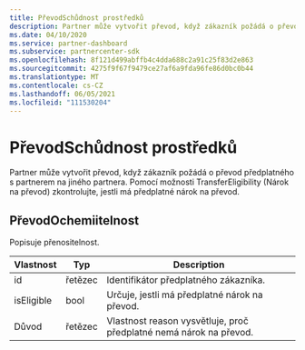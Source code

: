```yaml
---
title: PřevodSchůdnost prostředků
description: Partner může vytvořit převod, když zákazník požádá o převod předplatného s partnerem na jiného partnera.
ms.date: 04/10/2020
ms.service: partner-dashboard
ms.subservice: partnercenter-sdk
ms.openlocfilehash: 8f121d499abffb4c4dda688c2a91c25f83d2e863
ms.sourcegitcommit: 4275f9f67f9479ce27af6a9fda96fe86d0bc0b44
ms.translationtype: MT
ms.contentlocale: cs-CZ
ms.lasthandoff: 06/05/2021
ms.locfileid: "111530204"
---
```

# <a name="transfereligibility-resources"></a>PřevodSchůdnost prostředků

Partner může vytvořit převod, když zákazník požádá o převod předplatného s partnerem na jiného partnera. Pomocí možnosti TransferEligibility (Nárok na převod) zkontrolujte, jestli má předplatné nárok na převod.

## <a name="transfereligibility"></a>PřevodOchemiitelnost

Popisuje přenositelnost.

| Vlastnost              | Typ             | Description                                                                              |
|-----------------------|------------------|------------------------------------------------------------------------------------------|
| id                    | řetězec           | Identifikátor předplatného zákazníka.                                                  |
| isEligible            | bool             | Určuje, jestli má předplatné nárok na převod.                         |
| Důvod                | řetězec           | Vlastnost reason vysvětluje, proč předplatné nemá nárok na převod. |